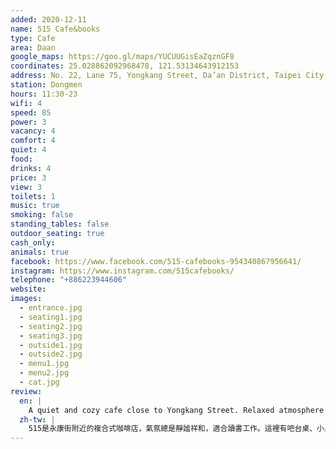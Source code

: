 ```yaml
---
added: 2020-12-11
name: 515 Cafe&books
type: Cafe
area: Daan
google_maps: https://goo.gl/maps/YUCUUGisEaZqznGF8
coordinates: 25.028862092968478, 121.53134643912153
address: No. 22, Lane 75, Yongkang Street, Da’an District, Taipei City, Taiwan 106
station: Dongmen
hours: 11:30-23
wifi: 4
speed: 85
power: 3
vacancy: 4
comfort: 4
quiet: 4
food: 
drinks: 4
price: 3
view: 3
toilets: 1
music: true
smoking: false
standing_tables: false
outdoor_seating: true
cash_only: 
animals: true
facebook: https://www.facebook.com/515-cafebooks-954340867956641/
instagram: https://www.instagram.com/515cafebooks/
telephone: "+886223944606"
website: 
images:
  - entrance.jpg
  - seating1.jpg
  - seating2.jpg
  - seating3.jpg
  - outside1.jpg
  - outside2.jpg
  - menu1.jpg
  - menu2.jpg
  - cat.jpg
review:
  en: |
    A quiet and cozy cafe close to Yongkang Street. Relaxed atmosphere good for working or studying. There are counter seats, small tables, and a large worktable (which I think can be reserved). The outdoor seating looks like a good option when the weather is nice. There are two cats that may come up and say hi to you (you can find their names in the menu). The restroom facilities are quite basic.
  zh-tw: |
    515是永康街附近的複合式咖啡店，氣氛總是靜謐祥和，適合讀書工作。這裡有吧台桌、小桌和工作桌（我想大桌應該是能訂位的），戶外座位看起來在天氣好的時候也很舒適。這裡有兩隻熱情的好朋友，可能會來跟你打招呼唷！你還可以看到牠們的名字就寫在菜單上。
---
```

